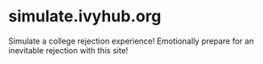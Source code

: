 # simulate.ivyhub.org
Simulate a college rejection experience! Emotionally prepare for an inevitable rejection with this site!